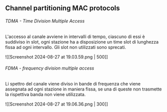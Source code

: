 ## Channel partitioning MAC protocols
###### TDMA - Time Division Multiple Access
L'accesso al canale avviene in intervalli di tempo, ciascuno di essi è suddiviso in slot, ogni stazione ha a disposizione un time slot di lunghezza fissa ad ogni intervallo. Gli slot non utilizzati sono sprecati.

![[Screenshot 2024-08-27 at 19.03.59.png | 500]]
###### FDMA - frequency division multiple access
Li spettro del canale viene diviso in bande di frequenza che viene assegnata ad ogni stazione in maniera fissa, se una di queste non trasmette la rispettiva banda non viene utilizzata.

![[Screenshot 2024-08-27 at 19.06.36.png | 300]]
